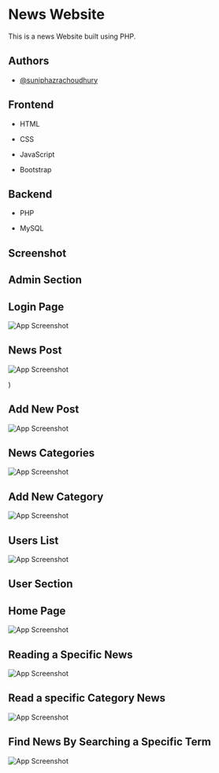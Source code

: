
# News Website

This is a news Website built using PHP.




## Authors

- [@suniphazrachoudhury](https://github.com/sunip2021)


## Frontend

- HTML

- CSS

- JavaScript
- Bootstrap
## Backend

- PHP

- MySQL





## Screenshot
## Admin Section
## Login Page

![App Screenshot](https://raw.githubusercontent.com/sunip2021/news-site/master/screenshot/p1.jpg)

## News Post



![App Screenshot](https://raw.githubusercontent.com/sunip2021/news-site/master/screenshot/p2.jpg)


)

## Add New Post

![App Screenshot](https://raw.githubusercontent.com/sunip2021/news-site/master/screenshot/p3.jpg)


## News Categories

![App Screenshot](https://raw.githubusercontent.com/sunip2021/news-site/master/screenshot/p4.jpg)


## Add New Category

![App Screenshot](https://raw.githubusercontent.com/sunip2021/news-site/master/screenshot/p5.jpg)

## Users List

![App Screenshot](https://raw.githubusercontent.com/sunip2021/news-site/master/screenshot/p6.jpg)

## User Section
## Home Page

![App Screenshot](https://raw.githubusercontent.com/sunip2021/news-site/master/screenshot/p8user.jpg)

## Reading a Specific News

![App Screenshot](https://raw.githubusercontent.com/sunip2021/news-site/master/screenshot/p9user.jpg)

## Read a specific Category News

![App Screenshot](https://raw.githubusercontent.com/sunip2021/news-site/master/screenshot/p8user.jpg)

## Find News By Searching a Specific Term

![App Screenshot](https://raw.githubusercontent.com/sunip2021/news-site/master/screenshot/p11user.jpg)




